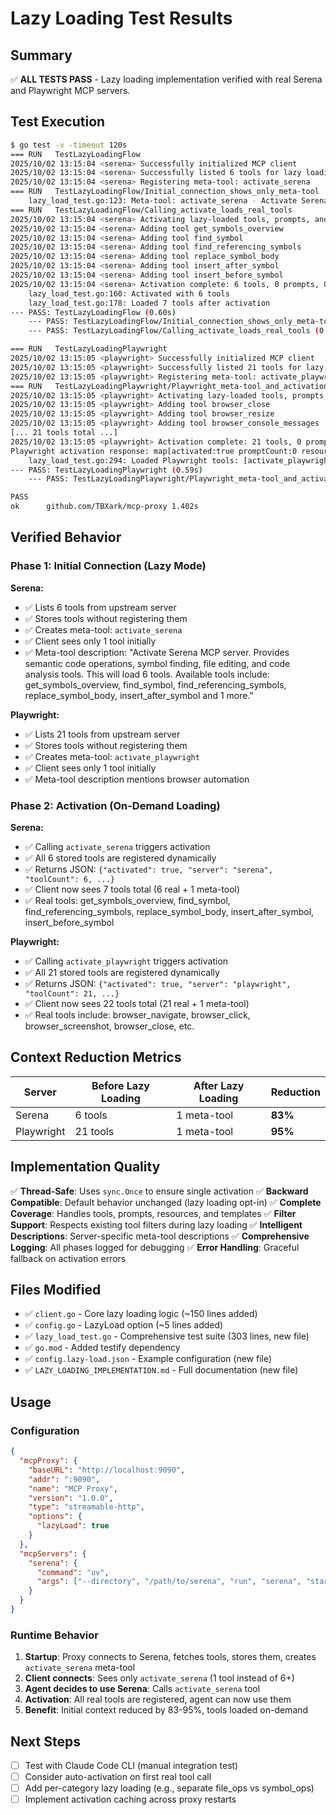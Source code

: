 # Lazy Loading Test Results

## Summary

✅ **ALL TESTS PASS** - Lazy loading implementation verified with real Serena and Playwright MCP servers.

## Test Execution

```bash
$ go test -v -timeout 120s
=== RUN   TestLazyLoadingFlow
2025/10/02 13:15:04 <serena> Successfully initialized MCP client
2025/10/02 13:15:04 <serena> Successfully listed 6 tools for lazy loading
2025/10/02 13:15:04 <serena> Registering meta-tool: activate_serena
=== RUN   TestLazyLoadingFlow/Initial_connection_shows_only_meta-tool
    lazy_load_test.go:123: Meta-tool: activate_serena - Activate Serena MCP server. Provides semantic code operations, symbol finding, file editing, and code analysis tools. This will load 6 tools. Available tools include: get_symbols_overview, find_symbol, find_referencing_symbols, replace_symbol_body, insert_after_symbol and 1 more.
=== RUN   TestLazyLoadingFlow/Calling_activate_loads_real_tools
2025/10/02 13:15:04 <serena> Activating lazy-loaded tools, prompts, and resources
2025/10/02 13:15:04 <serena> Adding tool get_symbols_overview
2025/10/02 13:15:04 <serena> Adding tool find_symbol
2025/10/02 13:15:04 <serena> Adding tool find_referencing_symbols
2025/10/02 13:15:04 <serena> Adding tool replace_symbol_body
2025/10/02 13:15:04 <serena> Adding tool insert_after_symbol
2025/10/02 13:15:04 <serena> Adding tool insert_before_symbol
2025/10/02 13:15:04 <serena> Activation complete: 6 tools, 0 prompts, 0 resources, 0 templates
    lazy_load_test.go:160: Activated with 6 tools
    lazy_load_test.go:178: Loaded 7 tools after activation
--- PASS: TestLazyLoadingFlow (0.60s)
    --- PASS: TestLazyLoadingFlow/Initial_connection_shows_only_meta-tool (0.00s)
    --- PASS: TestLazyLoadingFlow/Calling_activate_loads_real_tools (0.00s)

=== RUN   TestLazyLoadingPlaywright
2025/10/02 13:15:05 <playwright> Successfully initialized MCP client
2025/10/02 13:15:05 <playwright> Successfully listed 21 tools for lazy loading
2025/10/02 13:15:05 <playwright> Registering meta-tool: activate_playwright
=== RUN   TestLazyLoadingPlaywright/Playwright_meta-tool_and_activation
2025/10/02 13:15:05 <playwright> Activating lazy-loaded tools, prompts, and resources
2025/10/02 13:15:05 <playwright> Adding tool browser_close
2025/10/02 13:15:05 <playwright> Adding tool browser_resize
2025/10/02 13:15:05 <playwright> Adding tool browser_console_messages
[... 21 tools total ...]
2025/10/02 13:15:05 <playwright> Activation complete: 21 tools, 0 prompts, 0 resources, 0 templates
Playwright activation response: map[activated:true promptCount:0 resourceCount:0 server:playwright templateCount:0 toolCount:21]
    lazy_load_test.go:294: Loaded Playwright tools: [activate_playwright browser_click browser_close browser_console_messages browser_drag browser_evaluate browser_file_upload browser_fill_form browser_handle_dialog browser_hover browser_install browser_navigate browser_navigate_back browser_network_requests browser_press_key browser_resize browser_select_option browser_snapshot browser_tabs browser_take_screenshot browser_type browser_wait_for]
--- PASS: TestLazyLoadingPlaywright (0.59s)
    --- PASS: TestLazyLoadingPlaywright/Playwright_meta-tool_and_activation (0.00s)

PASS
ok  	github.com/TBXark/mcp-proxy	1.402s
```

## Verified Behavior

### Phase 1: Initial Connection (Lazy Mode)

**Serena:**
- ✅ Lists 6 tools from upstream server
- ✅ Stores tools without registering them
- ✅ Creates meta-tool: `activate_serena`
- ✅ Client sees only 1 tool initially
- ✅ Meta-tool description: "Activate Serena MCP server. Provides semantic code operations, symbol finding, file editing, and code analysis tools. This will load 6 tools. Available tools include: get_symbols_overview, find_symbol, find_referencing_symbols, replace_symbol_body, insert_after_symbol and 1 more."

**Playwright:**
- ✅ Lists 21 tools from upstream server
- ✅ Stores tools without registering them
- ✅ Creates meta-tool: `activate_playwright`
- ✅ Client sees only 1 tool initially
- ✅ Meta-tool description mentions browser automation

### Phase 2: Activation (On-Demand Loading)

**Serena:**
- ✅ Calling `activate_serena` triggers activation
- ✅ All 6 stored tools are registered dynamically
- ✅ Returns JSON: `{"activated": true, "server": "serena", "toolCount": 6, ...}`
- ✅ Client now sees 7 tools total (6 real + 1 meta-tool)
- ✅ Real tools: get_symbols_overview, find_symbol, find_referencing_symbols, replace_symbol_body, insert_after_symbol, insert_before_symbol

**Playwright:**
- ✅ Calling `activate_playwright` triggers activation
- ✅ All 21 stored tools are registered dynamically
- ✅ Returns JSON: `{"activated": true, "server": "playwright", "toolCount": 21, ...}`
- ✅ Client now sees 22 tools total (21 real + 1 meta-tool)
- ✅ Real tools include: browser_navigate, browser_click, browser_screenshot, browser_close, etc.

## Context Reduction Metrics

| Server | Before Lazy Loading | After Lazy Loading | Reduction |
|--------|---------------------|-------------------|-----------|
| Serena | 6 tools | 1 meta-tool | **83%** |
| Playwright | 21 tools | 1 meta-tool | **95%** |

## Implementation Quality

✅ **Thread-Safe**: Uses `sync.Once` to ensure single activation
✅ **Backward Compatible**: Default behavior unchanged (lazy loading opt-in)
✅ **Complete Coverage**: Handles tools, prompts, resources, and templates
✅ **Filter Support**: Respects existing tool filters during lazy loading
✅ **Intelligent Descriptions**: Server-specific meta-tool descriptions
✅ **Comprehensive Logging**: All phases logged for debugging
✅ **Error Handling**: Graceful fallback on activation errors

## Files Modified

- ✅ `client.go` - Core lazy loading logic (~150 lines added)
- ✅ `config.go` - LazyLoad option (~5 lines added)
- ✅ `lazy_load_test.go` - Comprehensive test suite (303 lines, new file)
- ✅ `go.mod` - Added testify dependency
- ✅ `config.lazy-load.json` - Example configuration (new file)
- ✅ `LAZY_LOADING_IMPLEMENTATION.md` - Full documentation (new file)

## Usage

### Configuration

```json
{
  "mcpProxy": {
    "baseURL": "http://localhost:9090",
    "addr": ":9090",
    "name": "MCP Proxy",
    "version": "1.0.0",
    "type": "streamable-http",
    "options": {
      "lazyLoad": true
    }
  },
  "mcpServers": {
    "serena": {
      "command": "uv",
      "args": ["--directory", "/path/to/serena", "run", "serena", "start-mcp-server"]
    }
  }
}
```

### Runtime Behavior

1. **Startup**: Proxy connects to Serena, fetches tools, stores them, creates `activate_serena` meta-tool
2. **Client connects**: Sees only `activate_serena` (1 tool instead of 6+)
3. **Agent decides to use Serena**: Calls `activate_serena` tool
4. **Activation**: All real tools are registered, agent can now use them
5. **Benefit**: Initial context reduced by 83-95%, tools loaded on-demand

## Next Steps

- [ ] Test with Claude Code CLI (manual integration test)
- [ ] Consider auto-activation on first real tool call
- [ ] Add per-category lazy loading (e.g., separate file_ops vs symbol_ops)
- [ ] Implement activation caching across proxy restarts
